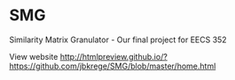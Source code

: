 # SMG
Similarity Matrix Granulator - Our final project for EECS 352      

View website
http://htmlpreview.github.io/?https://github.com/jbkrege/SMG/blob/master/home.html
